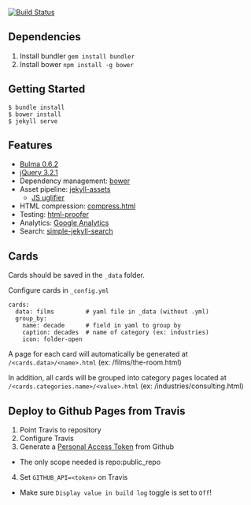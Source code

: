 [![Build Status](https://travis-ci.org/burden/jekyll-cards-boilerplate.svg?branch=master)](https://travis-ci.org/burden/jekyll-cards-boilerplate)

## Dependencies

1. Install bundler `gem install bundler`
2. Install bower `npm install -g bower`

## Getting Started

```
$ bundle install
$ bower install
$ jekyll serve
```

## Features

- [Bulma 0.6.2](https://github.com/jgthms/bulma/tree/0.6.2)
- [jQuery 3.2.1](https://github.com/jquery/jquery/tree/3.2.1)
- Dependency management: [bower](https://bower.io)
- Asset pipeline: [jekyll-assets](https://rubygems.org/gems/jekyll-assets)
  - [JS uglifier](https://rubygems.org/gems/uglifier/versions/3.2.0)
- HTML compression: [compress.html](http://jch.penibelst.de/)
- Testing: [html-proofer](https://github.com/gjtorikian/html-proofer)
- Analytics: [Google Analytics](https://www.google.com/analytics/)
- Search: [simple-jekyll-search](https://github.com/christian-fei/Simple-Jekyll-Search/tree/v1.7.0)

## Cards

Cards should be saved in the `_data` folder.

Configure cards in `_config.yml`
```
cards:
  data: films         # yaml file in _data (without .yml)
  group_by:
    name: decade      # field in yaml to group by
    caption: decades  # name of category (ex: industries)  
    icon: folder-open
```
A page for each card will automatically be generated at `/<cards.data>/<name>.html` (ex: /films/the-room.html)

In addition, all cards will be grouped into category pages located at `/<cards.categories.name>/<value>.html` (ex: /industries/consulting.html)

## Deploy to Github Pages from Travis
1. Point Travis to repository
2. Configure Travis
3. Generate a [Personal Access Token](https://github.com/settings/tokens) from Github
  - The only scope needed is repo:public_repo
4. Set `GITHUB_API=<token>` on Travis
  - Make sure `Display value in build log` toggle is set to `Off`!
